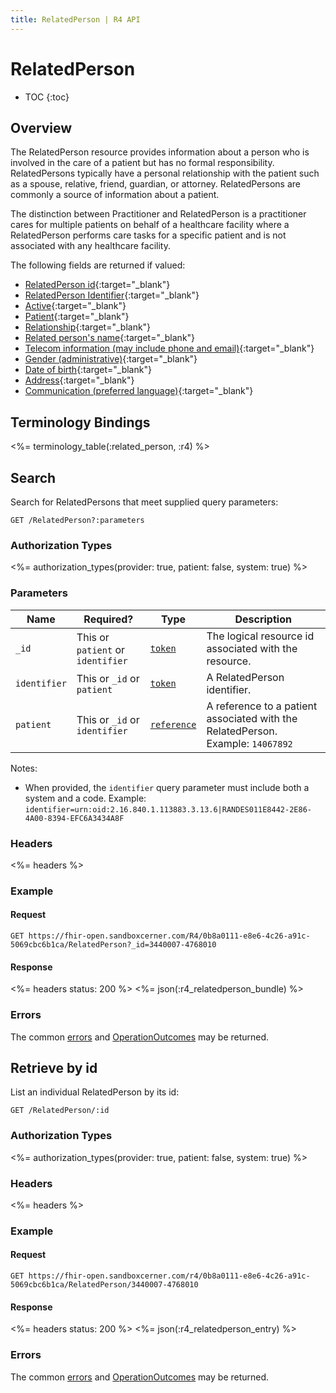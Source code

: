 ```yaml
---
title: RelatedPerson | R4 API
---
```


# RelatedPerson

* TOC
{:toc}

## Overview

The RelatedPerson resource provides information about a person who is involved in the care of a patient but has no formal responsibility. RelatedPersons typically have a personal relationship with the patient such as a spouse, relative, friend, guardian, or attorney. RelatedPersons are commonly a source of information about a patient.

The distinction between Practitioner and RelatedPerson is a practitioner cares for multiple patients on behalf of a healthcare facility where a RelatedPerson performs care tasks for a specific patient and is not associated with any healthcare facility.

The following fields are returned if valued:

* [RelatedPerson id](http://hl7.org/fhir/R4/resource-definitions.html#Resource.id){:target="_blank"}
* [RelatedPerson Identifier](http://hl7.org/fhir/R4/relatedperson-definitions.html#RelatedPerson.identifier){:target="_blank"}
* [Active](https://hl7.org/fhir/R4/relatedperson-definitions.html#RelatedPerson.active){:target="_blank"} 
* [Patient](http://hl7.org/fhir/R4/relatedperson-definitions.html#RelatedPerson.patient){:target="_blank"}
* [Relationship](http://hl7.org/fhir/R4/relatedperson-definitions.html#RelatedPerson.relationship){:target="_blank"}
* [Related person's name](http://hl7.org/fhir/R4/relatedperson-definitions.html#RelatedPerson.name){:target="_blank"}
* [Telecom information (may include phone and email)](http://hl7.org/fhir/R4/relatedperson-definitions.html#RelatedPerson.telecom){:target="_blank"}
* [Gender (administrative)](http://hl7.org/fhir/R4/relatedperson-definitions.html#RelatedPerson.gender){:target="_blank"}
* [Date of birth](http://hl7.org/fhir/R4/relatedperson-definitions.html#RelatedPerson.birthDate){:target="_blank"}
* [Address](http://hl7.org/fhir/R4/relatedperson-definitions.html#RelatedPerson.address){:target="_blank"}
* [Communication (preferred language)](https://hl7.org/fhir/r4/relatedperson-definitions.html#RelatedPerson.communication){:target="_blank"}

## Terminology Bindings

<%= terminology_table(:related_person, :r4) %>

## Search

Search for RelatedPersons that meet supplied query parameters:

    GET /RelatedPerson?:parameters

### Authorization Types

<%= authorization_types(provider: true, patient: false, system: true) %>

### Parameters

 Name         | Required?                                         | Type          | Description
--------------|---------------------------------------------------|---------------|--------------------------------------------------------------------------------------------------------------------------------------------
 `_id`        | This or `patient` or `identifier` | [`token`]     | The logical resource id associated with the resource.
 `identifier` | This or `_id` or `patient`        | [`token`]     | A RelatedPerson identifier.
 `patient`    | This or `_id` or `identifier`     | [`reference`] | A reference to a patient associated with the RelatedPerson. Example: `14067892`

Notes:

- When provided, the `identifier` query parameter must include both a system and a code. Example: `identifier=urn:oid:2.16.840.1.113883.3.13.6|RANDES011E8442-2E86-4A00-8394-EFC6A3434A8F`

### Headers

<%= headers %>

### Example

#### Request

    GET https://fhir-open.sandboxcerner.com/R4/0b8a0111-e8e6-4c26-a91c-5069cbc6b1ca/RelatedPerson?_id=3440007-4768010

#### Response

<%= headers status: 200 %>
<%= json(:r4_relatedperson_bundle) %>

### Errors

The common [errors] and [OperationOutcomes] may be returned.

## Retrieve by id

List an individual RelatedPerson by its id:

    GET /RelatedPerson/:id

### Authorization Types

<%= authorization_types(provider: true, patient: false, system: true) %>

### Headers

<%= headers %>

### Example

#### Request

    GET https://fhir-open.sandboxcerner.com/r4/0b8a0111-e8e6-4c26-a91c-5069cbc6b1ca/RelatedPerson/3440007-4768010

#### Response

<%= headers status: 200 %>
<%= json(:r4_relatedperson_entry) %>

### Errors

The common [errors] and [OperationOutcomes] may be returned.

[`reference`]: http://hl7.org/fhir/R4/search.html#reference
[`token`]: http://hl7.org/fhir/R4/search.html#token
[errors]: ../../#client-errors
[OperationOutcomes]: ../../#operation-outcomes

